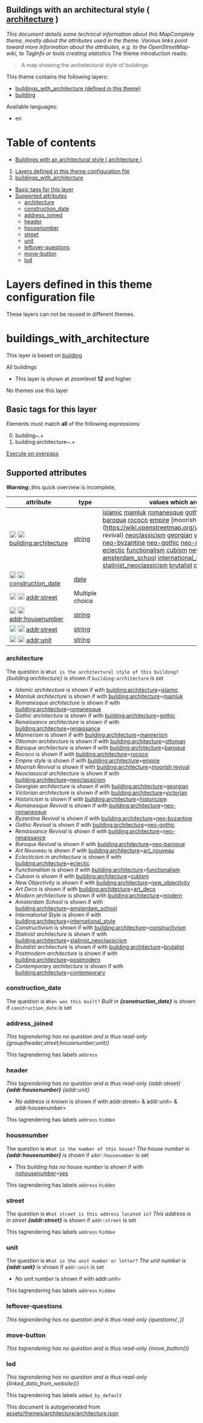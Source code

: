 [//]: # (WARNING: this file is automatically generated. Please find the sources at the bottom and edit those sources)

## Buildings with an architectural style ( [architecture](https://mapcomplete.org/architecture) )
_This document details some technical information about this MapComplete theme, mostly about the attributes used in the theme. Various links point toward more information about the attributes, e.g. to the OpenStreetMap-wiki, to TagInfo or tools creating statistics_
The theme introduction reads:

> A map showing the archetectural style of buildings

This theme contains the following layers:

 - [buildings_with_architecture (defined in this theme)](#buildings_with_architecture)
 - [building](../Layers/building.md)

Available languages:

 - en

# Table of contents

  - [Buildings with an architectural style ( architecture )](#buildings-with-an-architectural-style-(-architecture-))
1. [Layers defined in this theme configuration file](#layers-defined-in-this-theme-configuration-file)
2. [buildings_with_architecture](#buildings_with_architecture)
  - [Basic tags for this layer](#basic-tags-for-this-layer)
  - [Supported attributes](#supported-attributes)
    + [architecture](#architecture)
    + [construction_date](#construction_date)
    + [address_joined](#address_joined)
    + [header](#header)
    + [housenumber](#housenumber)
    + [street](#street)
    + [unit](#unit)
    + [leftover-questions](#leftover-questions)
    + [move-button](#move-button)
    + [lod](#lod)

# Layers defined in this theme configuration file
These layers can not be reused in different themes.
# buildings_with_architecture

This layer is based on [building](../Layers/building.md)

All buildings

 - This layer is shown at zoomlevel **12** and higher

No themes use this layer

## Basic tags for this layer

Elements must match **all** of the following expressions:

0. building~.+
1. building:architecture~.+

[Execute on overpass](http://overpass-turbo.eu/?Q=%5Bout%3Ajson%5D%5Btimeout%3A90%5D%3B%28%20%20%20%20nwr%5B%22building%22%5D%5B%22building%3Aarchitecture%22%5D%28%7B%7Bbbox%7D%7D%29%3B%0A%29%3Bout%20body%3B%3E%3Bout%20skel%20qt%3B)

## Supported attributes

**Warning:**,this quick overview is incomplete,

| attribute | type | values which are supported by this layer |
-----|-----|----- |
| <a target="_blank" href='https://taginfo.openstreetmap.org/keys/building:architecture#values'><img src='https://mapcomplete.org/assets/svg/search.svg' height='18px'></a> <a target="_blank" href='https://taghistory.raifer.tech/?#***/building%3Aarchitecture/'><img src='https://mapcomplete.org/assets/svg/statistics.svg' height='18px'></a> [building:architecture](https://wiki.openstreetmap.org/wiki/Key:building:architecture) | [string](../SpecialInputElements.md#string) | [islamic](https://wiki.openstreetmap.org/wiki/Tag:building:architecture%3Dislamic) [mamluk](https://wiki.openstreetmap.org/wiki/Tag:building:architecture%3Dmamluk) [romanesque](https://wiki.openstreetmap.org/wiki/Tag:building:architecture%3Dromanesque) [gothic](https://wiki.openstreetmap.org/wiki/Tag:building:architecture%3Dgothic) [renaissance](https://wiki.openstreetmap.org/wiki/Tag:building:architecture%3Drenaissance) [mannerism](https://wiki.openstreetmap.org/wiki/Tag:building:architecture%3Dmannerism) [ottoman](https://wiki.openstreetmap.org/wiki/Tag:building:architecture%3Dottoman) [baroque](https://wiki.openstreetmap.org/wiki/Tag:building:architecture%3Dbaroque) [rococo](https://wiki.openstreetmap.org/wiki/Tag:building:architecture%3Drococo) [empire](https://wiki.openstreetmap.org/wiki/Tag:building:architecture%3Dempire) [moorish revival](https://wiki.openstreetmap.org/wiki/Tag:building:architecture%3Dmoorish revival) [neoclassicism](https://wiki.openstreetmap.org/wiki/Tag:building:architecture%3Dneoclassicism) [georgian](https://wiki.openstreetmap.org/wiki/Tag:building:architecture%3Dgeorgian) [victorian](https://wiki.openstreetmap.org/wiki/Tag:building:architecture%3Dvictorian) [historicism](https://wiki.openstreetmap.org/wiki/Tag:building:architecture%3Dhistoricism) [neo-romanesque](https://wiki.openstreetmap.org/wiki/Tag:building:architecture%3Dneo-romanesque) [neo-byzantine](https://wiki.openstreetmap.org/wiki/Tag:building:architecture%3Dneo-byzantine) [neo-gothic](https://wiki.openstreetmap.org/wiki/Tag:building:architecture%3Dneo-gothic) [neo-renaissance](https://wiki.openstreetmap.org/wiki/Tag:building:architecture%3Dneo-renaissance) [neo-baroque](https://wiki.openstreetmap.org/wiki/Tag:building:architecture%3Dneo-baroque) [art_nouveau](https://wiki.openstreetmap.org/wiki/Tag:building:architecture%3Dart_nouveau) [eclectic](https://wiki.openstreetmap.org/wiki/Tag:building:architecture%3Declectic) [functionalism](https://wiki.openstreetmap.org/wiki/Tag:building:architecture%3Dfunctionalism) [cubism](https://wiki.openstreetmap.org/wiki/Tag:building:architecture%3Dcubism) [new_objectivity](https://wiki.openstreetmap.org/wiki/Tag:building:architecture%3Dnew_objectivity) [art_deco](https://wiki.openstreetmap.org/wiki/Tag:building:architecture%3Dart_deco) [modern](https://wiki.openstreetmap.org/wiki/Tag:building:architecture%3Dmodern) [amsterdam_school](https://wiki.openstreetmap.org/wiki/Tag:building:architecture%3Damsterdam_school) [international_style](https://wiki.openstreetmap.org/wiki/Tag:building:architecture%3Dinternational_style) [constructivism](https://wiki.openstreetmap.org/wiki/Tag:building:architecture%3Dconstructivism) [stalinist_neoclassicism](https://wiki.openstreetmap.org/wiki/Tag:building:architecture%3Dstalinist_neoclassicism) [brutalist](https://wiki.openstreetmap.org/wiki/Tag:building:architecture%3Dbrutalist) [postmodern](https://wiki.openstreetmap.org/wiki/Tag:building:architecture%3Dpostmodern) [contemporary](https://wiki.openstreetmap.org/wiki/Tag:building:architecture%3Dcontemporary) |
| <a target="_blank" href='https://taginfo.openstreetmap.org/keys/construction_date#values'><img src='https://mapcomplete.org/assets/svg/search.svg' height='18px'></a> <a target="_blank" href='https://taghistory.raifer.tech/?#***/construction_date/'><img src='https://mapcomplete.org/assets/svg/statistics.svg' height='18px'></a> [construction_date](https://wiki.openstreetmap.org/wiki/Key:construction_date) | [date](../SpecialInputElements.md#date) |  |
| <a target="_blank" href='https://taginfo.openstreetmap.org/keys/addr:street#values'><img src='https://mapcomplete.org/assets/svg/search.svg' height='18px'></a> <a target="_blank" href='https://taghistory.raifer.tech/?#***/addr%3Astreet/'><img src='https://mapcomplete.org/assets/svg/statistics.svg' height='18px'></a> [addr:street](https://wiki.openstreetmap.org/wiki/Key:addr:street) | Multiple choice | [](https://wiki.openstreetmap.org/wiki/Tag:addr:street%3D) |
| <a target="_blank" href='https://taginfo.openstreetmap.org/keys/addr:housenumber#values'><img src='https://mapcomplete.org/assets/svg/search.svg' height='18px'></a> <a target="_blank" href='https://taghistory.raifer.tech/?#***/addr%3Ahousenumber/'><img src='https://mapcomplete.org/assets/svg/statistics.svg' height='18px'></a> [addr:housenumber](https://wiki.openstreetmap.org/wiki/Key:addr:housenumber) | [string](../SpecialInputElements.md#string) |  |
| <a target="_blank" href='https://taginfo.openstreetmap.org/keys/addr:street#values'><img src='https://mapcomplete.org/assets/svg/search.svg' height='18px'></a> <a target="_blank" href='https://taghistory.raifer.tech/?#***/addr%3Astreet/'><img src='https://mapcomplete.org/assets/svg/statistics.svg' height='18px'></a> [addr:street](https://wiki.openstreetmap.org/wiki/Key:addr:street) | [string](../SpecialInputElements.md#string) |  |
| <a target="_blank" href='https://taginfo.openstreetmap.org/keys/addr:unit#values'><img src='https://mapcomplete.org/assets/svg/search.svg' height='18px'></a> <a target="_blank" href='https://taghistory.raifer.tech/?#***/addr%3Aunit/'><img src='https://mapcomplete.org/assets/svg/statistics.svg' height='18px'></a> [addr:unit](https://wiki.openstreetmap.org/wiki/Key:addr:unit) | [string](../SpecialInputElements.md#string) | [](https://wiki.openstreetmap.org/wiki/Tag:addr:unit%3D) |

### architecture

The question is `What is the architectural style of this building?`
*{building:architecture}* is shown if `building:architecture` is set

 -  *Islamic architecture* is shown if with <a href='https://wiki.openstreetmap.org/wiki/Key:building:architecture' target='_blank'>building:architecture</a>=<a href='https://wiki.openstreetmap.org/wiki/Tag:building:architecture%3Dislamic' target='_blank'>islamic</a>
 -  *Mamluk architecture* is shown if with <a href='https://wiki.openstreetmap.org/wiki/Key:building:architecture' target='_blank'>building:architecture</a>=<a href='https://wiki.openstreetmap.org/wiki/Tag:building:architecture%3Dmamluk' target='_blank'>mamluk</a>
 -  *Romanesque architecture* is shown if with <a href='https://wiki.openstreetmap.org/wiki/Key:building:architecture' target='_blank'>building:architecture</a>=<a href='https://wiki.openstreetmap.org/wiki/Tag:building:architecture%3Dromanesque' target='_blank'>romanesque</a>
 -  *Gothic architecture* is shown if with <a href='https://wiki.openstreetmap.org/wiki/Key:building:architecture' target='_blank'>building:architecture</a>=<a href='https://wiki.openstreetmap.org/wiki/Tag:building:architecture%3Dgothic' target='_blank'>gothic</a>
 -  *Renaissance architecture* is shown if with <a href='https://wiki.openstreetmap.org/wiki/Key:building:architecture' target='_blank'>building:architecture</a>=<a href='https://wiki.openstreetmap.org/wiki/Tag:building:architecture%3Drenaissance' target='_blank'>renaissance</a>
 -  *Mannerism* is shown if with <a href='https://wiki.openstreetmap.org/wiki/Key:building:architecture' target='_blank'>building:architecture</a>=<a href='https://wiki.openstreetmap.org/wiki/Tag:building:architecture%3Dmannerism' target='_blank'>mannerism</a>
 -  *Ottoman architecture* is shown if with <a href='https://wiki.openstreetmap.org/wiki/Key:building:architecture' target='_blank'>building:architecture</a>=<a href='https://wiki.openstreetmap.org/wiki/Tag:building:architecture%3Dottoman' target='_blank'>ottoman</a>
 -  *Baroque architecture* is shown if with <a href='https://wiki.openstreetmap.org/wiki/Key:building:architecture' target='_blank'>building:architecture</a>=<a href='https://wiki.openstreetmap.org/wiki/Tag:building:architecture%3Dbaroque' target='_blank'>baroque</a>
 -  *Rococo* is shown if with <a href='https://wiki.openstreetmap.org/wiki/Key:building:architecture' target='_blank'>building:architecture</a>=<a href='https://wiki.openstreetmap.org/wiki/Tag:building:architecture%3Drococo' target='_blank'>rococo</a>
 -  *Empire style* is shown if with <a href='https://wiki.openstreetmap.org/wiki/Key:building:architecture' target='_blank'>building:architecture</a>=<a href='https://wiki.openstreetmap.org/wiki/Tag:building:architecture%3Dempire' target='_blank'>empire</a>
 -  *Moorish Revival* is shown if with <a href='https://wiki.openstreetmap.org/wiki/Key:building:architecture' target='_blank'>building:architecture</a>=<a href='https://wiki.openstreetmap.org/wiki/Tag:building:architecture%3Dmoorish revival' target='_blank'>moorish revival</a>
 -  *Neoclassical architecture* is shown if with <a href='https://wiki.openstreetmap.org/wiki/Key:building:architecture' target='_blank'>building:architecture</a>=<a href='https://wiki.openstreetmap.org/wiki/Tag:building:architecture%3Dneoclassicism' target='_blank'>neoclassicism</a>
 -  *Georgian architecture* is shown if with <a href='https://wiki.openstreetmap.org/wiki/Key:building:architecture' target='_blank'>building:architecture</a>=<a href='https://wiki.openstreetmap.org/wiki/Tag:building:architecture%3Dgeorgian' target='_blank'>georgian</a>
 -  *Victorian architecture* is shown if with <a href='https://wiki.openstreetmap.org/wiki/Key:building:architecture' target='_blank'>building:architecture</a>=<a href='https://wiki.openstreetmap.org/wiki/Tag:building:architecture%3Dvictorian' target='_blank'>victorian</a>
 -  *Historicism* is shown if with <a href='https://wiki.openstreetmap.org/wiki/Key:building:architecture' target='_blank'>building:architecture</a>=<a href='https://wiki.openstreetmap.org/wiki/Tag:building:architecture%3Dhistoricism' target='_blank'>historicism</a>
 -  *Romanesque Revival* is shown if with <a href='https://wiki.openstreetmap.org/wiki/Key:building:architecture' target='_blank'>building:architecture</a>=<a href='https://wiki.openstreetmap.org/wiki/Tag:building:architecture%3Dneo-romanesque' target='_blank'>neo-romanesque</a>
 -  *Byzantine Revival* is shown if with <a href='https://wiki.openstreetmap.org/wiki/Key:building:architecture' target='_blank'>building:architecture</a>=<a href='https://wiki.openstreetmap.org/wiki/Tag:building:architecture%3Dneo-byzantine' target='_blank'>neo-byzantine</a>
 -  *Gothic Revival* is shown if with <a href='https://wiki.openstreetmap.org/wiki/Key:building:architecture' target='_blank'>building:architecture</a>=<a href='https://wiki.openstreetmap.org/wiki/Tag:building:architecture%3Dneo-gothic' target='_blank'>neo-gothic</a>
 -  *Renaissance Revival* is shown if with <a href='https://wiki.openstreetmap.org/wiki/Key:building:architecture' target='_blank'>building:architecture</a>=<a href='https://wiki.openstreetmap.org/wiki/Tag:building:architecture%3Dneo-renaissance' target='_blank'>neo-renaissance</a>
 -  *Baroque Revival* is shown if with <a href='https://wiki.openstreetmap.org/wiki/Key:building:architecture' target='_blank'>building:architecture</a>=<a href='https://wiki.openstreetmap.org/wiki/Tag:building:architecture%3Dneo-baroque' target='_blank'>neo-baroque</a>
 -  *Art Nouveau* is shown if with <a href='https://wiki.openstreetmap.org/wiki/Key:building:architecture' target='_blank'>building:architecture</a>=<a href='https://wiki.openstreetmap.org/wiki/Tag:building:architecture%3Dart_nouveau' target='_blank'>art_nouveau</a>
 -  *Eclecticism in architecture* is shown if with <a href='https://wiki.openstreetmap.org/wiki/Key:building:architecture' target='_blank'>building:architecture</a>=<a href='https://wiki.openstreetmap.org/wiki/Tag:building:architecture%3Declectic' target='_blank'>eclectic</a>
 -  *Functionalism* is shown if with <a href='https://wiki.openstreetmap.org/wiki/Key:building:architecture' target='_blank'>building:architecture</a>=<a href='https://wiki.openstreetmap.org/wiki/Tag:building:architecture%3Dfunctionalism' target='_blank'>functionalism</a>
 -  *Cubism* is shown if with <a href='https://wiki.openstreetmap.org/wiki/Key:building:architecture' target='_blank'>building:architecture</a>=<a href='https://wiki.openstreetmap.org/wiki/Tag:building:architecture%3Dcubism' target='_blank'>cubism</a>
 -  *New Objectivity* is shown if with <a href='https://wiki.openstreetmap.org/wiki/Key:building:architecture' target='_blank'>building:architecture</a>=<a href='https://wiki.openstreetmap.org/wiki/Tag:building:architecture%3Dnew_objectivity' target='_blank'>new_objectivity</a>
 -  *Art Deco* is shown if with <a href='https://wiki.openstreetmap.org/wiki/Key:building:architecture' target='_blank'>building:architecture</a>=<a href='https://wiki.openstreetmap.org/wiki/Tag:building:architecture%3Dart_deco' target='_blank'>art_deco</a>
 -  *Modern architecture* is shown if with <a href='https://wiki.openstreetmap.org/wiki/Key:building:architecture' target='_blank'>building:architecture</a>=<a href='https://wiki.openstreetmap.org/wiki/Tag:building:architecture%3Dmodern' target='_blank'>modern</a>
 -  *Amsterdam School* is shown if with <a href='https://wiki.openstreetmap.org/wiki/Key:building:architecture' target='_blank'>building:architecture</a>=<a href='https://wiki.openstreetmap.org/wiki/Tag:building:architecture%3Damsterdam_school' target='_blank'>amsterdam_school</a>
 -  *International Style* is shown if with <a href='https://wiki.openstreetmap.org/wiki/Key:building:architecture' target='_blank'>building:architecture</a>=<a href='https://wiki.openstreetmap.org/wiki/Tag:building:architecture%3Dinternational_style' target='_blank'>international_style</a>
 -  *Constructivism* is shown if with <a href='https://wiki.openstreetmap.org/wiki/Key:building:architecture' target='_blank'>building:architecture</a>=<a href='https://wiki.openstreetmap.org/wiki/Tag:building:architecture%3Dconstructivism' target='_blank'>constructivism</a>
 -  *Stalinist architecture* is shown if with <a href='https://wiki.openstreetmap.org/wiki/Key:building:architecture' target='_blank'>building:architecture</a>=<a href='https://wiki.openstreetmap.org/wiki/Tag:building:architecture%3Dstalinist_neoclassicism' target='_blank'>stalinist_neoclassicism</a>
 -  *Brutalist architecture* is shown if with <a href='https://wiki.openstreetmap.org/wiki/Key:building:architecture' target='_blank'>building:architecture</a>=<a href='https://wiki.openstreetmap.org/wiki/Tag:building:architecture%3Dbrutalist' target='_blank'>brutalist</a>
 -  *Postmodern architecture* is shown if with <a href='https://wiki.openstreetmap.org/wiki/Key:building:architecture' target='_blank'>building:architecture</a>=<a href='https://wiki.openstreetmap.org/wiki/Tag:building:architecture%3Dpostmodern' target='_blank'>postmodern</a>
 -  *Contemporary architecture* is shown if with <a href='https://wiki.openstreetmap.org/wiki/Key:building:architecture' target='_blank'>building:architecture</a>=<a href='https://wiki.openstreetmap.org/wiki/Tag:building:architecture%3Dcontemporary' target='_blank'>contemporary</a>

### construction_date

The question is `When was this built?`
*Built in <b>{construction_date}</b>* is shown if `construction_date` is set

### address_joined

_This tagrendering has no question and is thus read-only_
*{group(header,street;housenumber;unit)}*

This tagrendering has labels 
`address`

### header

_This tagrendering has no question and is thus read-only_
*{addr:street} <b>{addr:housenumber}</b> {addr:unit}*

 -  *No address is known* is shown if with addr:street= & addr:unit= & addr:housenumber=

This tagrendering has labels 
`address`
`hidden`

### housenumber

The question is `What is the number of this house?`
*The house number is <b>{addr:housenumber}</b>* is shown if `addr:housenumber` is set

 -  *This building has no house number* is shown if with <a href='https://wiki.openstreetmap.org/wiki/Key:nohousenumber' target='_blank'>nohousenumber</a>=<a href='https://wiki.openstreetmap.org/wiki/Tag:nohousenumber%3Dyes' target='_blank'>yes</a>

This tagrendering has labels 
`address`
`hidden`

### street

The question is `What street is this address located in?`
*This address is in street <b>{addr:street}</b>* is shown if `addr:street` is set

This tagrendering has labels 
`address`
`hidden`

### unit

The question is `What is the unit number or letter?`
*The unit number is <b>{addr:unit}</b>* is shown if `addr:unit` is set

 -  *No unit number* is shown if with addr:unit=

This tagrendering has labels 
`address`
`hidden`

### leftover-questions

_This tagrendering has no question and is thus read-only_
*{questions( ,)}*

### move-button

_This tagrendering has no question and is thus read-only_
*{move_button()}*

### lod

_This tagrendering has no question and is thus read-only_
*{linked_data_from_website()}*

This tagrendering has labels 
`added_by_default`


This document is autogenerated from [assets/themes/architecture/architecture.json](https://source.mapcomplete.org/MapComplete/MapComplete/src/branch/develop/assets/themes/architecture/architecture.json)
